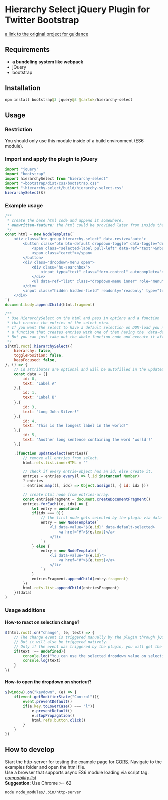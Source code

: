 # Hierarchy Select jQuery Plugin for Twitter Bootstrap

[a link to the original project for guidance](https://travis-ci.org/NeoFusion/hierarchy-select)

## Requirements
* **a bundeling system like webpack**
* jQuery
* bootstrap 
## Installation
```java
npm install bootstrap@3 jquery@3 @cartok/hierarchy-select
```

## Usage
### Restriction
You should only use this module inside of a build environment (ES6 module).

### Import and apply the plugin to jQuery
```javascript
import "jquery"
import "bootstrap"
import hierarchySelect from "hierarchy-select"
import "~bootstrap/dist/css/bootstrap.css"
import "~hierarchy-select/build/hierarchy-select.css"
hierarchySelect($)
```

### Example usage
```javascript
/**
 * create the base html code and append it somewhere.
 * @unwritten-feature: the html could be provided later from inside the plugin
 */
const html = new NodeTemplate(`
    <div class="btn-group hierarchy-select" data-resize="auto">
        <button class="btn btn-default dropdown-toggle" data-toggle="dropdown" data-ref="button">
            <span class="selected-label pull-left" data-ref="text">&nbsp;</span>
            <span class="caret"></span>
        </button>
        <div class="dropdown-menu open">
            <div class="hs-searchbox">
                <input type="text" class="form-control" autocomplete="off">
            </div>
            <ul data-ref="list" class="dropdown-menu inner" role="menu"></ul>
        </div>
        <input class="hidden hidden-field" readonly="readonly" type="text"/>
    </div>
`)
document.body.appendChild(html.fragment)

/**
 * Use HierarchySelect on the html and pass in options and a function
 * that creates the entries of the select view.
 * If you want the select to have a default selection on DOM-load you need
 * a function that creates entries with one of them having the 'data-default-selected' attribute.
 * But you can just take out the whole function code and execute it afterwards.
 */
$(html.root).hierarchySelect({
    hierarchy: false,
    togglePosition: false,
    keepFocused: false,
}, () => {
    // id attributes are optional and will be autofilled in the updateSelect() function.
    const data = [{
        id: 0,
        text: "Label A"
    },{
        id: 1,
        text: "Label B"
    },{
        id: 3,
        text: "Long John Silver!"
    },{
        id: 4,
        text: "This is the longest label in the world!"
    },{
        id: 5,
        text: "Another long sentence containing the word 'world'!"
    },]

    ;(function updateSelect(entries){
        // remove all entries from select.
        html.refs.list.innerHTML = ""

        // check if every entrie-object has an id, else create it.
        entries = entries.every(l => l.id instanceof Number)
        ? entries
        : entries.map((l, idx) => Object.assign(l, { id: idx }))

        // create html node from entries-array.
        const entriesFragment = document.createDocumentFragment()
        entries.forEach((e, idx) => {
            let entry = undefined
            if(idx === 0){
                // the first node gets selected by the plugin via data attribute.
                entry = new NodeTemplate(`
                    <li data-value="${e.id}" data-default-selected>
                        <a href="#">${e.text}</a>
                    </li>
                `)
            } else {
                entry = new NodeTemplate(`
                    <li data-value="${e.id}">
                        <a href="#">${e.text}</a>
                    </li>
                `)
            }
            entriesFragment.appendChild(entry.fragment)
        })
        html.refs.list.appendChild(entriesFragment)
    })(data)
)
```
### Usage additions
#### How-to react on selection change?
```javascript
$(html.root).on("change", (e, text) => {
    // The change event is triggered manually by the plugin through jQuery.
    // But it will also be triggered natively.
    // Only if the event was triggered by the plugin, you will get the text of the selection.
    if(text !== undefined){
        console.log("You can use the selected dropdown value on selection like this.")
        console.log(text)
    }
})
```

#### How-to open the dropdown on shortcut?
```javascript
$(window).on("keydown", (e) => {
    if(event.getModifierState("Control")){
        event.preventDefault()
        if(e.key.toLowerCase() === "l"){
            e.preventDefault()
            e.stopPropagation()
            html.refs.button.click()
        }
    }
})
```

## How to develop
Start the http-server for testing the example page for [CORS](https://developer.mozilla.org/en-US/docs/Web/HTTP/CORS). Navigate to the examples folder and open the html file.  
Use a browser that supports async ES6 module loading via script tag.
[*compability list*](https://caniuse.com/#feat=es6-module)  
**Suggestion:** Use Chrome >= 62
```
node node_modules/.bin/http-server
```
